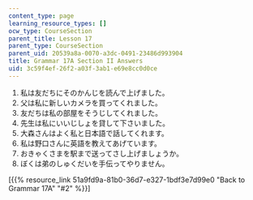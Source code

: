 ```yaml
---
content_type: page
learning_resource_types: []
ocw_type: CourseSection
parent_title: Lesson 17
parent_type: CourseSection
parent_uid: 20539a8a-0070-a3dc-0491-23486d993904
title: Grammar 17A Section II Answers
uid: 3c59f4ef-26f2-a03f-3ab1-e69e8cc0d0ce
---
```


1.  私は友だちにそのかんじを読んで上げました。
2.  父は私に新しいカメラを買ってくれました。
3.  友だちは私の部屋をそうじしてくれました。
4.  先生は私にいいじしょを貸して下さいました。
5.  大森さんはよく私と日本語で話してくれます。
6.  私は野口さんに英語を教えてあげています。
7.  おきゃくさまを駅まで送ってさし上げましょうか。
8.  ぼくは弟のしゅくだいを手伝ってやりません。

\[{{% resource_link 51a9fd9a-81b0-36d7-e327-1bdf3e7d99e0 "Back to Grammar 17A" "#2" %}}\]